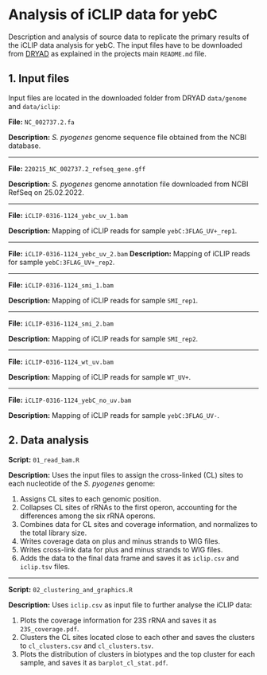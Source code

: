 # Analysis of iCLIP data for yebC

Description and analysis of source data to replicate the primary results of the iCLIP data analysis for yebC. The input files have to be downloaded from [DRYAD](https://doi.org/10.5061/dryad.j0zpc86rg) as explained in the projects main `README.md` file.

## 1. Input files

Input files are located in the downloaded folder from DRYAD `data/genome` and `data/iclip`:

**File:** `NC_002737.2.fa`

**Description:** *S. pyogenes* genome sequence file obtained from the NCBI database.

---
**File:** `220215_NC_002737.2_refseq_gene.gff`

**Description:** *S. pyogenes* genome annotation file downloaded from NCBI RefSeq on 25.02.2022.

---
**File:** `iCLIP-0316-1124_yebc_uv_1.bam`

**Description:** Mapping of iCLIP reads for sample `yebC:3FLAG_UV+_rep1`.

---
**File:** `iCLIP-0316-1124_yebc_uv_2.bam`
**Description:** Mapping of iCLIP reads for sample `yebC:3FLAG_UV+_rep2`.

---
**File:** `iCLIP-0316-1124_smi_1.bam`

**Description:** Mapping of iCLIP reads for sample `SMI_rep1`.

---
**File:** `iCLIP-0316-1124_smi_2.bam`

**Description:** Mapping of iCLIP reads for sample `SMI_rep2`.

---
**File:** `iCLIP-0316-1124_wt_uv.bam`

**Description:** Mapping of iCLIP reads for sample `WT_UV+`.

---
**File:** `iCLIP-0316-1124_yebC_no_uv.bam`

**Description:** Mapping of iCLIP reads for sample `yebC:3FLAG_UV-`.

## 2. Data analysis

**Script:** `01_read_bam.R`

**Description:** Uses the input files to assign the cross-linked (CL) sites to each nucleotide of the *S. pyogenes* genome:

1. Assigns CL sites to each genomic position.
2. Collapses CL sites of rRNAs to the first operon, accounting for the differences among the six rRNA operons.
3. Combines data for CL sites and coverage information, and normalizes to the total library size.
4. Writes coverage data on plus and minus strands to WIG files.
5. Writes cross-link data for plus and minus strands to WIG files.
6. Adds the data to the final data frame and saves it as `iclip.csv` and `iclip.tsv` files.

---

**Script:** `02_clustering_and_graphics.R`

**Description:** Uses `iclip.csv` as input file to further analyse the iCLIP data:

1. Plots the coverage information for 23S rRNA and saves it as `23S_coverage.pdf`.
2. Clusters the CL sites located close to each other and saves the clusters to `cl_clusters.csv` and `cl_clusters.tsv`.
3. Plots the distribution of clusters in biotypes and the top cluster for each sample, and saves it as `barplot_cl_stat.pdf`.
